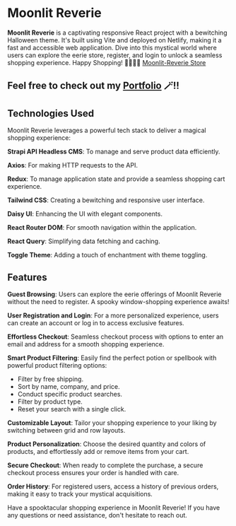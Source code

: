 # Moonlit Reverie

**Moonlit Reverie** is a captivating responsive React project with a bewitching Halloween theme. It's built using Vite and deployed on Netlify, making it a fast and accessible web application. Dive into this mystical world where users can explore the eerie store, register, and login to unlock a seamless shopping experience.
Happy Shopping! 🌙🔮🧙‍♀️ [Moonlit-Reverie Store](https://moonlit-reverie-111.netlify.app/)

## Feel free to check out my [Portfolio](https://aaliyahm-portfolio.netlify.app/) 🪄‼️

## Technologies Used

Moonlit Reverie leverages a powerful tech stack to deliver a magical shopping experience:

**Strapi API Headless CMS**: To manage and serve product data efficiently.

**Axios**: For making HTTP requests to the API.

**Redux**: To manage application state and provide a seamless shopping cart experience.

**Tailwind CSS**: Creating a bewitching and responsive user interface.

**Daisy UI**: Enhancing the UI with elegant components.

**React Router DOM**: For smooth navigation within the application.

**React Query**: Simplifying data fetching and caching.

**Toggle Theme**: Adding a touch of enchantment with theme toggling.

## Features

**Guest Browsing**: Users can explore the eerie offerings of Moonlit Reverie without the need to register. A spooky window-shopping experience awaits!

**User Registration and Login**: For a more personalized experience, users can create an account or log in to access exclusive features.

**Effortless Checkout**: Seamless checkout process with options to enter an email and address for a smooth shopping experience.

**Smart Product Filtering**: Easily find the perfect potion or spellbook with powerful product filtering options:

-   Filter by free shipping.
-   Sort by name, company, and price.
-   Conduct specific product searches.
-   Filter by product type.
-   Reset your search with a single click.

**Customizable Layout**: Tailor your shopping experience to your liking by switching between grid and row layouts.

**Product Personalization**: Choose the desired quantity and colors of products, and effortlessly add or remove items from your cart.

**Secure Checkout**: When ready to complete the purchase, a secure checkout process ensures your order is handled with care.

**Order History**: For registered users, access a history of previous orders, making it easy to track your mystical acquisitions.

Have a spooktacular shopping experience in Moonlit Reverie! If you have any questions or need assistance, don't hesitate to reach out.


